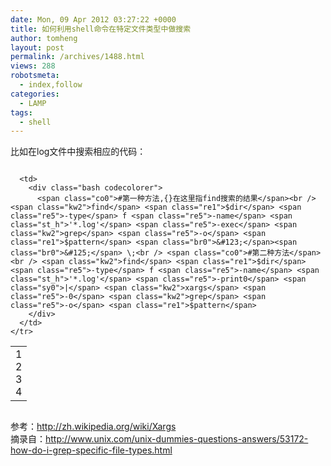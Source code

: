 ```yaml
---
date: Mon, 09 Apr 2012 03:27:22 +0000
title: 如何利用shell命令在特定文件类型中做搜索
author: tomheng
layout: post
permalink: /archives/1488.html
views: 288
robotsmeta:
  - index,follow
categories:
  - LAMP
tags:
  - shell
---
```

比如在log文件中搜索相应的代码：

<div class="codecolorer-container bash blackboard" style="overflow:auto;white-space:nowrap;">
  <table cellspacing="0" cellpadding="0">
    <tr>
      <td class="line-numbers">
        <div>
          1<br />2<br />3<br />4<br />
        </div>
      </td>
      
      <td>
        <div class="bash codecolorer">
          <span class="co0">#第一种方法,{}在这里指find搜索的结果</span><br /> <span class="kw2">find</span> <span class="re1">$dir</span> <span class="re5">-type</span> f <span class="re5">-name</span> <span class="st_h">'*.log'</span> <span class="re5">-exec</span> <span class="kw2">grep</span> <span class="re5">-o</span> <span class="re1">$pattern</span> <span class="br0">&#123;</span><span class="br0">&#125;</span> \;<br /> <span class="co0">#第二种方法</span><br /> <span class="kw2">find</span> <span class="re1">$dir</span> <span class="re5">-type</span> f <span class="re5">-name</span> <span class="st_h">'*.log'</span> <span class="re5">-print0</span> <span class="sy0">|</span> <span class="kw2">xargs</span> <span class="re5">-0</span> <span class="kw2">grep</span> <span class="re5">-o</span> <span class="re1">$pattern</span>
        </div>
      </td>
    </tr>
  </table>
</div>

参考：<http://zh.wikipedia.org/wiki/Xargs>  
摘录自：<http://www.unix.com/unix-dummies-questions-answers/53172-how-do-i-grep-specific-file-types.html>
